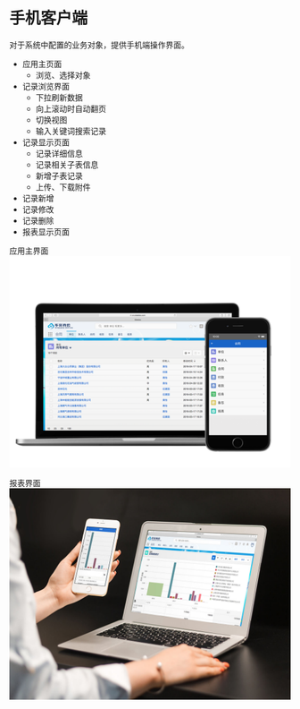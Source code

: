 手机客户端
===

对于系统中配置的业务对象，提供手机端操作界面。
- 应用主页面
  - 浏览、选择对象
- 记录浏览界面
  - 下拉刷新数据
  - 向上滚动时自动翻页
  - 切换视图
  - 输入关键词搜索记录
- 记录显示页面
  - 记录详细信息
  - 记录相关子表信息
  - 新增子表记录
  - 上传、下载附件
- 记录新增
- 记录修改
- 记录删除
- 报表显示页面

应用主界面
![电脑、手机界面展示](images/mac_mobile_list.png)

报表界面
![电脑、手机界面展示](images/mac_mobile_report.jpg)
